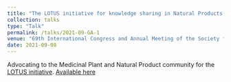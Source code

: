 ```yaml
---
title: "The LOTUS initiative for knowledge sharing in Natural Products research"
collection: talks
type: "Talk"
permalink: /talks/2021-09-GA-1
venue: "69th International Congress and Annual Meeting of the Society for Medicinal Plant and Natural Product Research"
date: 2021-09-08
---
```


Advocating to the Medicinal Plant and Natural Product community for
the [LOTUS initiative](https://lotus.nprod.net/). [Available here](https://lotus.nprod.net/lotus-presentations/20210908_ga/210908_GA-lotus.pdf)
